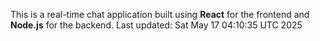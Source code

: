 This is a real-time chat application built using **React** for the frontend and **Node.js** for the backend.
Last updated: Sat May 17 04:10:35 UTC 2025
